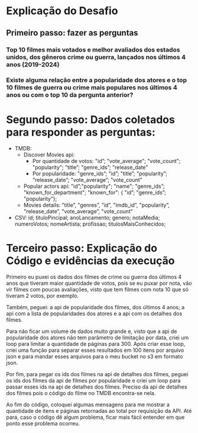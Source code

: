 # Explicação do Desafio 
## Primeiro passo: fazer as perguntas
### Top 10 filmes mais votados e melhor avaliados dos estados unidos, dos gêneros crime ou guerra, lançados nos últimos 4 anos (2019-2024) 
### Existe alguma relação entre a popularidade dos atores e o top 10 filmes de guerra ou crime mais populares nos últimos 4 anos ou com o top 10 da pergunta anterior? 

# Segundo passo: Dados coletados para responder as perguntas:
- TMDB:
    - Discover Movies api:
        - Por quantidade de votos: "id”; "vote_average"; "vote_count"; "popularity"; "title”; "genre_ids”; "release_date”
        - Por popularidade: "genre_ids”; "id”; "title”; "popularity”; "release_date”; "vote_average”; "vote_count”
    - Popular actors api: "id”;"popularity"; "name"; "genre_ids”; "known_for_department"; "known_for": { "id”; "genre_ids”; "popularity”};
    - Movies details: "title”, "genres”, "id”, "imdb_id”, "popularity”, "release_date”, "vote_average”, "vote_count”
- CSV: id; tituloPincipal; anoLancamento; genero; notaMedia; numeroVotos; nomeArtista; profissao; titulosMaisConhecidos;

# Terceiro passo: Explicação do Código e evidências da execução  
Primeiro eu puxei os dados dos filmes de crime ou guerra dos últimos 4 anos que tiveram maior quantidade de votos, pois se eu puxar por nota, vão vir filmes com poucas avaliações, visto que tem filmes com nota 10 que só tiveram 2 votos, por exemplo. 

Também, peguei: a api de popularidade dos filmes, dos últimos 4 anos; a api com a lista de popularidades dos atores e a api com os detalhes dos filmes. 

Para não ficar um volume de dados muito grande e, visto que a api de popularidade dos atores não tem parâmetro de limitação por data, criei um loop para limitar a quantidade de páginas para 300. Após criar esse loop, criei uma função para separar esses resultados em 100 itens por arquivo json e para mandar esses arquivos para o meu bucket no s3 em formato json. 

Por fim, para pegar os ids dos filmes na api de detalhes dos filmes, peguei os ids dos filmes da api de filmes por popularidade e criei um loop para passar esses ids na api de detalhes dos filmes. Preciso da api de detalhes dos filmes pois o código do filme no TMDB encontra-se nela.

Ao fim do código, coloquei algumas mensagens para me mostrar a quantidade de itens e páginas retornadas ao total por requisição da API. Até para, caso o código dê algum problema, ficar mais fácil entender em que ponto esse problema ocorreu.
